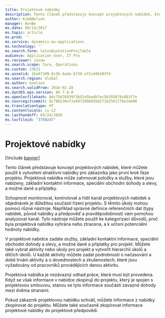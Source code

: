 ```yaml
---
title: Projektové nabídky
description: Tento článek představuje koncept projektových nabídek, které můžete použít k vytvoření atraktivní nabídky pro zákazníka jako první krok fáze projektu. Projektová nabídka může zahrnovat položky a služby, které jsou nabízeny, základní kontaktní informace, speciální obchodní dohody a slevy, a možné daně a příplatky.
author: KimANelson
manager: AnnBe
ms.date: 09/14/2017
ms.topic: article
ms.prod: ''
ms.service: dynamics-ax-applications
ms.technology: ''
ms.search.form: SalesQuotationProjTable
audience: Application User, IT Pro
ms.reviewer: josaw
ms.search.scope: Core, Operations
ms.custom: 23621
ms.assetid: 1ba67109-8c5b-4ada-b730-a72cd46203fd
ms.search.region: Global
ms.author: knelson
ms.search.validFrom: 2016-02-28
ms.dyn365.ops.version: AX 7.0.0
ms.openlocfilehash: 8dc75676939f3b51e5bedb7ec56355679c883f7e
ms.sourcegitcommit: 8c786230ef2a497280885b827162561776e2eb00
ms.translationtype: HT
ms.contentlocale: cs-CZ
ms.lasthandoff: 03/24/2020
ms.locfileid: "3750247"
---
```

# <a name="project-quotations"></a>Projektové nabídky

[!include [banner](../includes/banner.md)]

Tento článek představuje koncept projektových nabídek, které můžete použít k vytvoření atraktivní nabídky pro zákazníka jako první krok fáze projektu. Projektová nabídka může zahrnovat položky a služby, které jsou nabízeny, základní kontaktní informace, speciální obchodní dohody a slevy, a možné daně a příplatky. 

Schopnost monitorovat, kontrolovat a řídit kanál projektových nabídek a objednávek je důležitou součástí řízení projektu. S těmito úkoly mohou pomoci různé nástroje. Například správné definice referenčních dat (typy nabídek, původ nabídky a předpověď a pravděpodobnost) vám pomohou analyzovat kanál. Tyto nástroje můžete použít ke kategorizaci důvodů, proč byla projektová nabídka vyhrána nebo ztracena, a k určení potenciální hodnoty nabídky. 

V projektové nabídce zadáte služby, základní kontaktní informace, speciální obchodní dohody a slevy, a možné daně a příplatky pro projekt. Můžete také vybrat aktivity nebo úkoly pro projekt a vytvořit hierarchii úkolů a dílčích úkolů. U každé aktivity můžete zadat podrobnosti o načasování a době trvání aktivity a o dovednostech a zkušenostech, které jsou vyžadovány od pracovníků provádějících danou aktivitu. 

Projektová nabídka je nezávazný odhad práce, která musí být provedena. Když se však informace v nabídce zkopírují do projektu, který je spojen s projektovou smlouvou, stanou se tyto informace součástí závazné dohody mezi dvěma stranami. 

Pokud zákazník projektovou nabídku schválí, můžete informace z nabídky zkopírovat do projektu. Můžete také současně zkopírovat informace projektové nabídky do projektové předpovědi.



